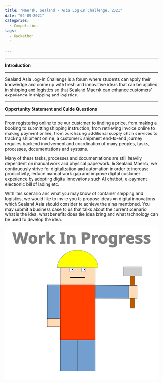 ```yaml
---
title: "Maersk, Sealand - Asia Log-In Challenge, 2021"
date: "04-09-2021"
categories:
  - Competition
tags:
  - Hackathon
  - 

---
```


***

<strong>Introduction</strong>

***
Sealand Asia Log-In Challenge is a forum where students can apply their knowledge and come up with fresh and innovative ideas that can be applied in shipping and logistics so that Sealand Maersk can enhance customers’ experience in shipping and logistics. 
***

<strong>Opportunity Statement and Guide Questions</strong>

***
From registering online to be our customer to finding a price, from making a booking to submitting shipping instruction, from retrieving invoice online to making payment online, from purchasing additional supply chain services to tracking shipment online, a customer’s shipment end-to-end journey requires backend involvement and coordination of many peoples, tasks, processes, documentations and systems.

Many of these tasks, processes and documentations are still heavily dependent on manual work and physical paperwork. In Sealand Maersk, we continuously strive for digitalization and automation in order to increase productivity, reduce manual work gap and improve digital customer experience by adopting digital innovations such AI chatbot, e-payment, electronic bill of lading etc.

With this scenario and what you may know of container shipping and logistics, we would like to invite you to propose ideas on digital innovations which Sealand Asia should consider to achieve the aims mentioned. You may submit a business case to us that talks about the current scenario, what is the idea, what benefits does the idea bring and what technology can be used to develop the idea. 

![WIP](/assets/images/common/WIP.png)